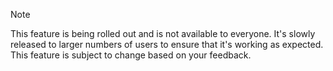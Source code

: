 > [!NOTE]
> This feature is being rolled out and is not available to everyone. It's slowly released to larger numbers of users to ensure that it's working as expected. This feature is subject to change based on your feedback.